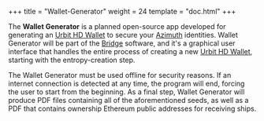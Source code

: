 +++
title = "Wallet-Generator"
weight = 24
template = "doc.html"
+++

The **Wallet Generator** is a planned open-source app developed for generating an [Urbit HD Wallet](../hdwallet) to secure your [Azimuth](../Azimuth) identities.  Wallet Generator will be part of the [Bridge](../bridge) software, and it's a graphical user interface that handles the entire process of creating a new [Urbit HD Wallet](../hdwallet), starting with the entropy-creation step.

The Wallet Generator must be used offline for security reasons. If an internet connection is detected at any time, the program will end, forcing the user to start from the beginning. As a final step, Wallet Generator will produce PDF files containing all of the aforementioned seeds, as well as a PDF that contains ownership Ethereum public addresses for receiving ships.
